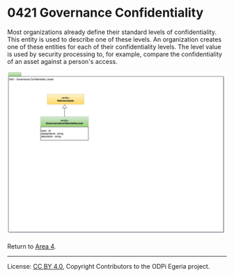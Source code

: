 <!-- SPDX-License-Identifier: CC-BY-4.0 -->
<!-- Copyright Contributors to the ODPi Egeria project. -->

# 0421 Governance Confidentiality

Most organizations already define their standard levels of confidentiality.
This entity is used to describe one of these levels.
An organization creates one of these entities for each of their confidentiality levels.
The level value is used by security processing to,
for example, compare the confidentiality of an asset against a person's access.

![UML](0421-Governance-Confidentiality-Levels.png#pagewidth)


Return to [Area 4](Area-4-models.md).




----
License: [CC BY 4.0](https://creativecommons.org/licenses/by/4.0/),
Copyright Contributors to the ODPi Egeria project.